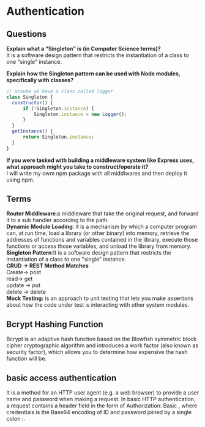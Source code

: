 # Authentication  

## Questions

**Explain what a “Singleton” is (in Computer Science terms)?**  
 It is a software design pattern that restricts the instantiation of a class to one "single" instance.

**Explain how the Singleton pattern can be used with Node modules, specifically with classes?**  
```js
// assume we have a class called logger
class Singleton {
  constructor() {
      if (!Singleton.instance) {
          Singleton.instance = new Logger();
      }
  }
  getInstance() {
      return Singleton.instance;
  }
}
```
**If you were tasked with building a middleware system like Express uses, what approach might you take to construct/operate it?**  
I will write my owm npm package with all middlwares and then deploy it using npm.

## Terms

**Router Middleware**:a middleware that take the original request, and forward it to a sub handler according to the path.  
**Dynamic Module Loading**: it is a mechanism by which a computer program can, at run time, load a library (or other binary) into memory, retrieve the addresses of functions and variables contained in the library, execute those functions or access those variables, and unload the library from memory.  
**Singleton Pattern**:It is a software design pattern that restricts the instantiation of a class to one "single" instance.  
**CRUD -> REST Method Matches**  
Create-> post  
read-> get  
update -> put  
delete -> delete  
**Mock Testing:**   is an approach to unit testing that lets you make assertions about how the code under test is interacting with other system modules.

## Bcrypt Hashing Function  
Bcrypt is an adaptive hash function based on the Blowfish symmetric block cipher cryptographic algorithm and introduces a work factor (also known as security factor), which allows you to determine how expensive the hash function will be.

## basic access authentication
 It is a method for an HTTP user agent (e.g. a web browser) to provide a user name and password when making a request. In basic HTTP authentication, a request contains a header field in the form of Authorization: Basic <credentials>, where credentials is the Base64 encoding of ID and password joined by a single colon :.
